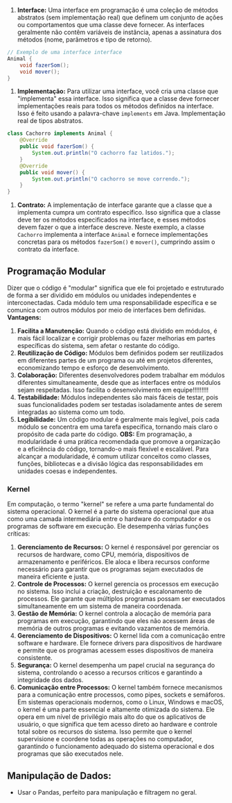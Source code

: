1. **Interface:** Uma interface em programação é uma coleção de métodos abstratos (sem implementação real) que definem um conjunto de ações ou comportamentos que uma classe deve fornecer. As interfaces geralmente não contêm variáveis de instância, apenas a assinatura dos métodos (nome, parâmetros e tipo de retorno).
```java
// Exemplo de uma interface interface 
Animal {
	void fazerSom();
	void mover();
}
```
1. **Implementação:** Para utilizar uma interface, você cria uma classe que "implementa" essa interface. Isso significa que a classe deve fornecer implementações reais para todos os métodos definidos na interface. Isso é feito usando a palavra-chave `implements` em Java.
	Implementação real de tipos abstratos.
```java
class Cachorro implements Animal {
	@Override 
	public void fazerSom() {
		System.out.println("O cachorro faz latidos."); 
	} 
	@Override 
	public void mover() {
		System.out.println("O cachorro se move correndo."); 
	} 
}
```
1. **Contrato:** A implementação de interface garante que a classe que a implementa cumpra um contrato específico. Isso significa que a classe deve ter os métodos especificados na interface, e esses métodos devem fazer o que a interface descreve.
	Neste exemplo, a classe `Cachorro` implementa a interface `Animal` e fornece implementações concretas para os métodos `fazerSom()` e `mover()`, cumprindo assim o contrato da interface.

## Programação Modular
Dizer que o código é "modular" significa que ele foi projetado e estruturado de forma a ser dividido em módulos ou unidades independentes e interconectadas. Cada módulo tem uma responsabilidade específica e se comunica com outros módulos por meio de interfaces bem definidas. 
**Vantagens:**
1. **Facilita a Manutenção:** Quando o código está dividido em módulos, é mais fácil localizar e corrigir problemas ou fazer melhorias em partes específicas do sistema, sem afetar o restante do código.
2. **Reutilização de Código:** Módulos bem definidos podem ser reutilizados em diferentes partes de um programa ou até em projetos diferentes, economizando tempo e esforço de desenvolvimento.
3. **Colaboração:** Diferentes desenvolvedores podem trabalhar em módulos diferentes simultaneamente, desde que as interfaces entre os módulos sejam respeitadas. Isso facilita o desenvolvimento em equipe!!!!!!!!!
4. **Testabilidade:** Módulos independentes são mais fáceis de testar, pois suas funcionalidades podem ser testadas isoladamente antes de serem integradas ao sistema como um todo.
5. **Legibilidade:** Um código modular é geralmente mais legível, pois cada módulo se concentra em uma tarefa específica, tornando mais claro o propósito de cada parte do código.
**OBS:** Em programação, a modularidade é uma prática recomendada que promove a organização e a eficiência do código, tornando-o mais flexível e escalável. Para alcançar a modularidade, é comum utilizar conceitos como classes, funções, bibliotecas e a divisão lógica das responsabilidades em unidades coesas e independentes.

### Kernel
Em computação, o termo "kernel" se refere a uma parte fundamental do sistema operacional. O kernel é a parte do sistema operacional que atua como uma camada intermediária entre o hardware do computador e os programas de software em execução. Ele desempenha várias funções críticas:
1. **Gerenciamento de Recursos:** O kernel é responsável por gerenciar os recursos de hardware, como CPU, memória, dispositivos de armazenamento e periféricos. Ele aloca e libera recursos conforme necessário para garantir que os programas sejam executados de maneira eficiente e justa.
2. **Controle de Processos:** O kernel gerencia os processos em execução no sistema. Isso inclui a criação, destruição e escalonamento de processos. Ele garante que múltiplos programas possam ser executados simultaneamente em um sistema de maneira coordenada.
3. **Gestão de Memória:** O kernel controla a alocação de memória para programas em execução, garantindo que eles não acessem áreas de memória de outros programas e evitando vazamentos de memória.
4. **Gerenciamento de Dispositivos:** O kernel lida com a comunicação entre software e hardware. Ele fornece drivers para dispositivos de hardware e permite que os programas acessem esses dispositivos de maneira consistente.
5. **Segurança:** O kernel desempenha um papel crucial na segurança do sistema, controlando o acesso a recursos críticos e garantindo a integridade dos dados.
6. **Comunicação entre Processos:** O kernel também fornece mecanismos para a comunicação entre processos, como pipes, sockets e semáforos.
Em sistemas operacionais modernos, como o Linux, Windows e macOS, o kernel é uma parte essencial e altamente otimizada do sistema. Ele opera em um nível de privilégio mais alto do que os aplicativos de usuário, o que significa que tem acesso direto ao hardware e controle total sobre os recursos do sistema. Isso permite que o kernel supervisione e coordene todas as operações no computador, garantindo o funcionamento adequado do sistema operacional e dos programas que são executados nele.

## Manipulação de Dados:
- Usar o Pandas,  perfeito para manipulação e filtragem no geral.
